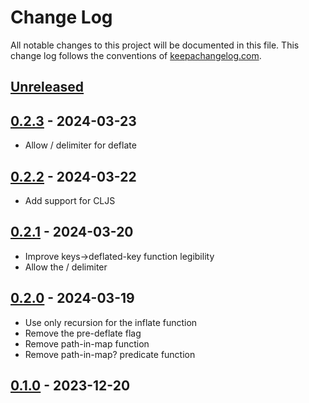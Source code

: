 # Change Log
All notable changes to this project will be documented in this file. This change log follows the conventions of [keepachangelog.com](http://keepachangelog.com/).

## [Unreleased]

## [0.2.3] - 2024-03-23
* Allow / delimiter for deflate

## [0.2.2] - 2024-03-22
* Add support for CLJS

## [0.2.1] - 2024-03-20
* Improve keys->deflated-key function legibility
* Allow the / delimiter

## [0.2.0] - 2024-03-19
* Use only recursion for the inflate function
* Remove the pre-deflate flag
* Remove path-in-map function
* Remove path-in-map? predicate function

## [0.1.0] - 2023-12-20

[Unreleased]: https://github.com/roboli/balloon/compare/0.2.3...HEAD
[0.2.3]: https://github.com/roboli/balloon/compare/0.2.2..0.2.3
[0.2.2]: https://github.com/roboli/balloon/compare/0.2.1..0.2.2
[0.2.1]: https://github.com/roboli/balloon/compare/0.2.0..0.2.1
[0.2.0]: https://github.com/roboli/balloon/compare/0.1.0..0.2.0
[0.1.0]: https://github.com/roboli/balloon/releases/tag/0.1.0
